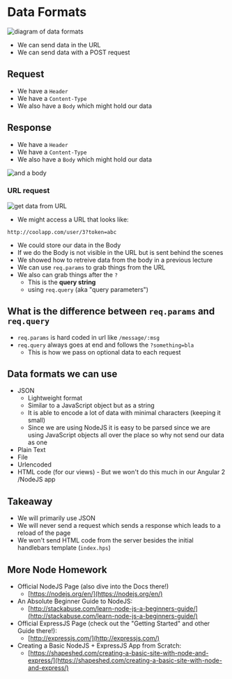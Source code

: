 # Data Formats
![diagram of data formats](https://i.imgur.com/R84BJYK.png)

* We can send data in the URL
* We can send data with a POST request

## Request
* We have a `Header`
* We have a `Content-Type`
* We also have a `Body` which might hold our data

## Response
* We have a `Header`
* We have a `Content-Type`
* We also have a `Body` which might hold our data

![and a body](https://i.imgur.com/zvcHzUR.png)

### URL request
![get data from URL](https://i.imgur.com/9xsD27Y.png)

* We might access a URL that looks like:

`http://coolapp.com/user/3?token=abc`

* We could store our data in the Body
* If we do the Body is not visible in the URL but is sent behind the scenes
* We showed how to retreive data from the body in a previous lecture
* We can use `req.params` to grab things from the URL
* We also can grab things after the `?`
    - This is the **query string**
    - using `req.query` (aka "query parameters")

## What is the difference between `req.params` and `req.query`
* `req.params` is hard coded in url like `/message/:msg`
* `req.query` always goes at end and follows the `?something=bla`
    - This is how we pass on optional data to each request

## Data formats we can use
* JSON
    - Lightweight format
    - Similar to a JavaScript object but as a string
    - It is able to encode a lot of data with minimal characters (keeping it small)
    - Since we are using NodeJS it is easy to be parsed since we are using JavaScript objects all over the place so why not send our data as one
* Plain Text
* File
* Urlencoded
* HTML code (for our views) - But we won't do this much in our Angular 2 /NodeJS app

## Takeaway
* We will primarily use JSON
* We will never send a request which sends a response which leads to a reload of the page
* We won't send HTML code from the server besides the initial handlebars template (`index.hps`)

## More Node Homework
* Official NodeJS Page (also dive into the Docs there!)
    - [https://nodejs.org/en/](https://nodejs.org/en/)
* An Absolute Beginner Guide to NodeJS: 
    - [http://stackabuse.com/learn-node-js-a-beginners-guide/](http://stackabuse.com/learn-node-js-a-beginners-guide/)
* Official ExpressJS Page (check out the "Getting Started" and other Guide there!):
    - [http://expressjs.com/](http://expressjs.com/)
* Creating a Basic NodeJS + ExpressJS App from Scratch: 
    - [https://shapeshed.com/creating-a-basic-site-with-node-and-express/](https://shapeshed.com/creating-a-basic-site-with-node-and-express/)


